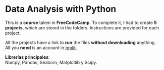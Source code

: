 # Data Analysis with Python
This is a **course** taken in **FreeCodeCamp**. To complete it, I had to create **5 projects**, which are stored in the folders. Instructions are provided for each project.

All the projects have a link to **run** the files **without downloading** anything. All you **need** is an account in [replit](https://replit.com/).

**Librerías principales**:<br>
Numpy, Pandas, Seaborn, Matplotlib y Scipy.
